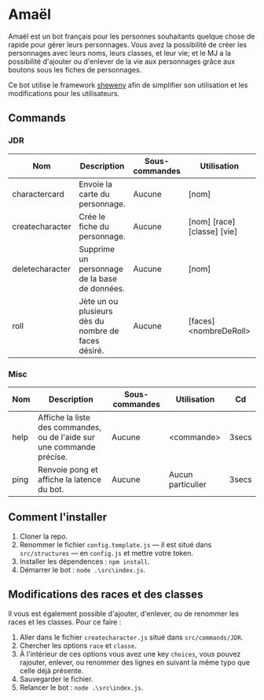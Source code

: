# Amaël

Amaël est un bot français pour les personnes souhaitants quelque chose de rapide pour gérer leurs personnages. Vous avez la possibilité de créer les personnages avec leurs noms, leurs classes, et leur vie; et le MJ a la possibilité d'ajouter ou d'enlever de la vie aux personnages grâce aux boutons sous les fiches de personnages.

Ce bot utilise le framework [sheweny](https://sheweny.js.org/) afin de simplifier son utilisation et les modifications pour les utilisateurs.

## Commands

### JDR

| Nom             | Description                                         | Sous-commandes | Utilisation                 | Cd     |
| --------------- | --------------------------------------------------- | -------------- | --------------------------- | ------ |
| charactercard   | Envoie la carte du personnage.                      | Aucune         | [nom]                       | 3secs  |
| createcharacter | Crée le fiche du personnage.                        | Aucune         | [nom] [race] [classe] [vie] | 3secs  |
| deletecharacter | Supprime un personnage de la base de données.       | Aucune         | [nom]                       | 3secs  |
| roll            | Jète un ou plusieurs dès du nombre de faces désiré. | Aucune         | [faces] \<nombreDeRoll>     | 3secs  |

### Misc

| Nom             | Description                                                            | Sous-commandes | Utilisation                 | Cd     |
| --------------- | ---------------------------------------------------------------------- | -------------- | --------------------------- | ------ |
| help            | Affiche la liste des commandes, ou de l'aide sur une commande précise. | Aucune         | \<commande>                 | 3secs  |
| ping            | Renvoie pong et affiche la latence du bot.                             | Aucune         | Aucun particulier           | 3secs  |

## Comment l'installer

1. Cloner la repo.
2. Renommer le fichier `config.template.js` — il est situé dans `src/structures` — en `config.js` et mettre votre token.
3. Installer les dépendences : `npm install`.
4. Démarrer le bot : `node .\src\index.js`.


## Modifications des races et des classes

Il vous est également possible d'ajouter, d'enlever, ou de renommer les races et les classes. Pour ce faire :
1. Aller dans le fichier `createcharacter.js` situé dans `src/commands/JDR`.
2. Chercher les options `race` et `classe`.
3. À l'intérieur de ces options vous avez une key `choices`, vous pouvez rajouter, enlever, ou renommer des lignes en suivant la même typo que celle déjà présente.
4. Sauvegarder le fichier.
5. Relancer le bot : `node .\src\index.js`.